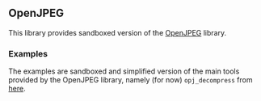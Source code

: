 ## OpenJPEG

This library provides sandboxed version of the [OpenJPEG](https://github.com/uclouvain/openjpeg) library. 

### Examples

The examples are sandboxed and simplified version of the main tools provided by the OpenJPEG library, namely (for now) `opj_decompress` from [here](https://github.com/uclouvain/openjpeg/blob/master/src/bin/jp2/opj_decompress.c).
